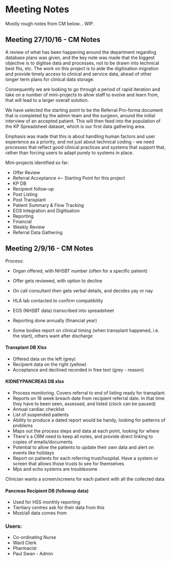 # Meeting Notes

Mostly rough notes from CM below... WIP.

## Meeting 27/10/16 - CM Notes
A review of what has been happening around the department regarding database plans was given, and the key note was made that the biggest objective is to digitise data and processes, not to be drawn into technical best fits, etc. The work on this project is to aide the digitisation migration and provide timely access to clinical and service data, ahead of other longer term plans for clinical data storage.

Consequently we are looking to go through a period of rapid iteration and take on a number of mini-projects to allow staff to evolve and learn from, that will lead to a larger overall solution.

We have selected the starting point to be the Referral Pro-forma document that is completed by the admin team and the surgeon, around the initial interview of an accepted patient. This will then feed into the population of the KP Spreadsheet dataset, which is our first data gathering area.

Emphasis was made that this is about handling human factors and user experience as a priority, and not just about technical coding - we need processes that reflect good clinical practices and systems that support that, rather than forcing users to adapt purely to systems in place.

Mini-projects identified so far:

* Offer Review
* Referral Acceptance  <-- Starting Point for this project
* KP DB
* Recipient follow-up
 * Post Listing
 * Post Transplant
* Patient Summary & Flow Tracking
* EOS Integration and Digitisation
* Reporting
 * Financial 
 * Weekly Review
* Referral Data Gathering


## Meeting 2/9/16 - CM Notes
Process:

* Organ offered, with NHSBT number (often for a specific patient)
* Offer gets reviewed, with option to decline
* On call consultant then gets verbal details, and decides yay or nay
* HLA lab contacted to confirm compatibility
* EOS (NHSBT data) transcribed into spreadsheet

* Reporting done annually (financial year)
* Some bodies report on clinical timing (when transplant happened, i.e. the start), others want after discharge

#### Transplant DB Xlsx

- Offered data on the left (grey)
- Recipient data on the right (yellow)
- Acceptance and declined recorded in free text (grey - reason)

#### KIDNEYPANCREAS DB xlsx

- Process monitoring. Covers referral to end of listing ready for transplant.
- Reports on 18 week breach date from recipient referral date. In that time they have to been seen, assessed, and listed (clock can be paused)
- Annual cardiac checklist
- List of suspended patients
- Ability to produce a dated report would be handy, looking for patterns of problems
- Maps out the process steps and data at each point, looking for where 
- There's a CRM need to keep all notes, and provide direct linking to copies of emails/documents
- Potential to allow the patients to update their own data and alert on events like holidays
- Report on patients for each referring trust/hospital. Have a system or screen that allows those trusts to see for themselves 
- Mps and echo systems are troublesome

Clinician wants a screen/screens for each patient with all the collected data

#### Pancreas Recipient DB (followup data)

- Used for HSS monthly reporting
- Tiertiary centres ask for their data from this
- Most/all data comes from 

### Users:

* Co-ordinating Nurse
* Ward Clerk
* Pharmacist
* Paul Swan - Admin